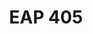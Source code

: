 ---
layout: inner
title: EAP 405
permalink: /about/academic-development/EAP-405/
page_title: EAP 405
---